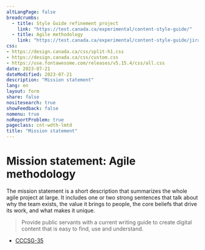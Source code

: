 ```yaml
---
altLangPage: false
breadcrumbs:
  - title: Style Guide refinement project
    link: "https://test.canada.ca/experimental/content-style-guide/"
  - title: Agile methodology
    link: "https://test.canada.ca/experimental/content-style-guide/jira/"    
css:
- https://design.canada.ca/css/split-h1.css
- https://design.canada.ca/css/custom.css
- https://use.fontawesome.com/releases/v5.15.4/css/all.css
date: 2023-07-21
dateModified: 2023-07-21
description: "Mission statement"
lang: en
layout: form
share: false
nositesearch: true
showFeedback: false
nomenu: true
noReportProblem: true
pageclass: cnt-wdth-lmtd
title: "Mission statement"
---
```

<h1 property="name" id="wb-cont" dir="ltr"><span class="stacked"><span>Mission statement</span>: <span>Agile methodology</span></span></h1>
<p>The mission statement is a short description that summarizes the whole agile project at large.  It includes one or two strong sentences that talk about why the team exists, the value it brings to people, the core beliefs that drive its work, and what makes it unique.</p>
<blockquote class="mrgn-tp-lg mrgn-bttm-lg">
  <p>Provide public servants with a current writing guide to create digital content that is easy to find, use and understand.</p>
</blockquote>
<div class="mrgn-tp-lg">
  <ul class=" fa-ul">
    <li><span class="fa-li"><span class="fab fa-jira fa-lg"></span></span><a href="https://canada-style-guide.atlassian.net/browse/CCCSG-35">CCCSG-35</a></li>
  </ul>
</div>
